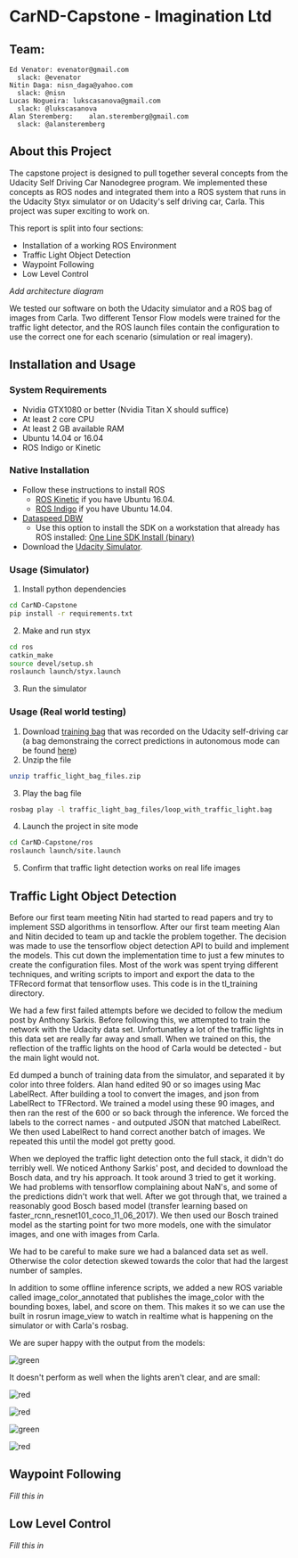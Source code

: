# CarND-Capstone - Imagination Ltd

## Team:

```
Ed Venator: evenator@gmail.com
  slack: @evenator
Nitin Daga: nisn_daga@yahoo.com
  slack: @nisn
Lucas Nogueira: lukscasanova@gmail.com
  slack: @lukscasanova
Alan Steremberg:	alan.steremberg@gmail.com
  slack: @alansteremberg
```

## About this Project

The capstone project is designed to pull together several concepts from the Udacity Self Driving Car Nanodegree program. We implemented these concepts as ROS nodes and integrated them into a ROS system that runs in the Udacity Styx simulator or on Udacity's self driving car, Carla. This project was super exciting to work on.

This report is split into four sections:

* Installation of a working ROS Environment
* Traffic Light Object Detection
* Waypoint Following
* Low Level Control

*Add architecture diagram*

We tested our software on both the Udacity simulator and a ROS bag of images from Carla.  Two different Tensor Flow models were trained for the traffic light detector, and the ROS launch files contain the configuration to use the correct one for each scenario (simulation or real imagery).

## Installation and Usage

### System Requirements

- Nvidia GTX1080 or better (Nvidia Titan X should suffice)
- At least 2 core CPU
- At least 2 GB available RAM
- Ubuntu 14.04 or 16.04
- ROS Indigo or Kinetic

### Native Installation

* Follow these instructions to install ROS
  * [ROS Kinetic](http://wiki.ros.org/kinetic/Installation/Ubuntu) if you have Ubuntu 16.04.
  * [ROS Indigo](http://wiki.ros.org/indigo/Installation/Ubuntu) if you have Ubuntu 14.04.
* [Dataspeed DBW](https://bitbucket.org/DataspeedInc/dbw_mkz_ros)
  * Use this option to install the SDK on a workstation that already has ROS installed: [One Line SDK Install (binary)](https://bitbucket.org/DataspeedInc/dbw_mkz_ros/src/81e63fcc335d7b64139d7482017d6a97b405e250/ROS_SETUP.md?fileviewer=file-view-default)
* Download the [Udacity Simulator](https://github.com/udacity/CarND-Capstone/releases/tag/v1.2).

### Usage (Simulator)

1. Install python dependencies
```bash
cd CarND-Capstone
pip install -r requirements.txt
```
2. Make and run styx
```bash
cd ros
catkin_make
source devel/setup.sh
roslaunch launch/styx.launch
```
3. Run the simulator

### Usage (Real world testing)

1. Download [training bag](https://drive.google.com/file/d/0B2_h37bMVw3iYkdJTlRSUlJIamM/view?usp=sharing) that was recorded on the Udacity self-driving car (a bag demonstraing the correct predictions in autonomous mode can be found [here](https://drive.google.com/open?id=0B2_h37bMVw3iT0ZEdlF4N01QbHc))
2. Unzip the file
```bash
unzip traffic_light_bag_files.zip
```
3. Play the bag file
```bash
rosbag play -l traffic_light_bag_files/loop_with_traffic_light.bag
```
4. Launch the project in site mode
```bash
cd CarND-Capstone/ros
roslaunch launch/site.launch
```
5. Confirm that traffic light detection works on real life images

## Traffic Light Object Detection

Before our first team meeting Nitin had started to read papers and try to implement SSD algorithms in tensorflow.  After our first team meeting Alan and Nitin decided to team up and tackle the problem together.  The decision was made to use the tensorflow object detection API to build and implement the models.  This cut down the implementation time to just a few minutes to create the configuration files.  Most of the work was spent trying different techniques, and writing scripts to import and export the data to the TFRecord format that tensorflow uses.  This code is in the tl_training directory.  

We had a few first failed attempts before we decided to follow the medium post by Anthony Sarkis.  Before following this, we attempted to train the network with the Udacity data set. Unfortunatley a lot of the traffic lights in this data set are really far away and small. When we trained on this, the reflection of the traffic lights on the hood of Carla would be detected  - but the main light would not.  

Ed dumped a bunch of training data from the simulator, and separated it by color into three folders.  Alan hand edited 90 or so images using Mac LabelRect.  After building a tool to convert the images, and json from LabelRect to TFRectord. We trained a model using these 90 images, and then ran the rest of the 600 or so back through the inference. We forced the labels to the correct names - and outputed JSON that matched LabelRect.  We then used LabelRect to hand correct another batch of images. We repeated this until the model got pretty good.

When we deployed the traffic light detection onto the full stack, it didn't do terribly well.  We noticed Anthony Sarkis' post, and decided to download the Bosch data, and try his approach.  It took around 3 tried to get it working. We had problems with tensorflow complaining about NaN's, and some of the predictions didn't work that well.  After we got through that, we trained a reasonably good Bosch based model (transfer learning based on faster_rcnn_resnet101_coco_11_06_2017). We then used our Bosch trained model as the starting point for two more models, one with the simulator images, and one with images from Carla.     

We had to be careful to make sure we had a balanced data set as well. Otherwise the color detection skewed towards the color that had the largest number of samples.


In addition to some offline inference scripts, we added a new ROS variable called image_color_annotated that publishes the image_color with the bounding boxes, label, and score on them. This makes it so we can use the built in rosrun image_view to watch in realtime what is happening on the simulator or with Carla's rosbag.


We are super happy with the output from the models:

![green](imgs/screenshots/tl1.png)

It doesn't perform as well when the lights aren't clear, and are small:

![red](imgs/screenshots/tl2.png)

![red](imgs/screenshots/tl3.png)

![green](imgs/screenshots/tl4.png)

![red](imgs/screenshots/tl5.png)

## Waypoint Following

*Fill this in*

## Low Level Control

*Fill this in*
